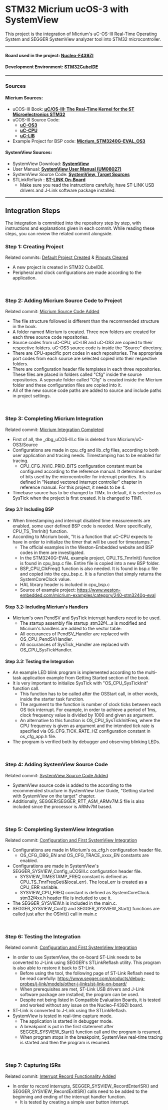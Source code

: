 # __STM32 Micrium ucOS-3 with SystemView__
 This project is the integration of Micrium's uC-OS-III Real-Time Operating System and SEGGER SystemView analyzer tool into STM32 microcontroller. 
  
---

#### Board used in the project: __[Nucleo-F439ZI](https://www.st.com/en/evaluation-tools/nucleo-f439zi.html)__
#### Development Environment: __[STM32CubeIDE](https://www.st.com/en/development-tools/stm32cubeide.html)__

---

### __Sources__
#### Micrium Sources:
+ uCOS-III Book: __[µC/OS-III: The Real-Time Kernel for the ST Microelectronics STM32](https://www.weston-embedded.com/micrium-books)__
+ uCOS-III Source Code:
  - __[uC-OS3](https://github.com/weston-embedded/uC-OS3)__
  - __[uC-CPU](https://github.com/weston-embedded/uC-CPU)__
  - __[uC-LIB](https://github.com/weston-embedded/uC-LIB)__
+ Example Project for BSP code: __[Micrium_STM3240G-EVAL_OS3](https://www.weston-embedded.com/micrium-examples/category/240-stm3240g-eval)__
#### SystemView Sources:
+ SystemView Download: __[SystemView](https://www.segger.com/downloads/systemview/)__
+ User Manual: __[SystemView User Manual (UM08027)](https://www.segger.com/downloads/systemview/)__
+ SystemView Source Code: __[SystemView, Target Sources
](https://www.segger.com/downloads/systemview/)__
+ STLinkReflash : __[ST-LINK On-Board](https://www.segger.com/products/debug-probes/j-link/models/other-j-links/st-link-on-board/)__
  - Make sure you read the instructions carefully, have ST-LINK USB drivers and J-Link software package installed.

---

## __Integration Steps__

The integration is committed into the repository step by step, with instructions and explanations given in each commit. While reading these steps, you can review the related commit alongside.


### Step 1: Creating Project
Related commits: [Default Project Created](https://github.com/hasanmutlu26/STM32-Micrium-ucOSIII-with-SystemView/commit/501837018e039962b92dfd8289465db123dc21f5) & [Pinouts Cleared](https://github.com/hasanmutlu26/STM32-Micrium-ucOSIII-with-SystemView/commit/09736fcb8ee578fb638b3847f166dc45fd49262f)
- A new project is created in STM32 CubeIDE.
- Peripheral and clock configurations are made according to the application.

<br/>

### Step 2: Adding Micrium Source Code to Project
Related commit: [Micrium Source Code Added](https://github.com/hasanmutlu26/STM32-Micrium-ucOSIII-with-SystemView/commit/18bc317e2e8c990fed6d6fabe1de50ccd88b40df)
- The file structure followed is different than the recommended structure in the book.
- A folder named Micrium is created. Three new folders are created for each three source code repositories.
- Source codes from uC-CPU, uC-LIB and uC-OS3 are copied to their respective folders. uC-OS3 source code is inside the "Source" directory.
- There are CPU-specific port codes in each repositories. The appropriate port codes from each source are selected copied into their respective folders. 
- There are configuration header file templates in each three repositories. These files are placed in folders called "Cfg" inside the source repositories. A seperate folder called "Cfg" is created inside the Micrium folder and these configuration files are copied into it. 
- All of the new source code paths are added to source and include paths in project settings.


<br/>

### Step 3: Completing Micrium Integration
Related commit: [Micrium Integration Completed](https://github.com/hasanmutlu26/STM32-Micrium-ucOSIII-with-SystemView/commit/1186483f9f7bd128652d3b368673ff97767703ea)

- First of all, the _dbg_uCOS-III.c file is deleted from Micrium/uC-OS3/Source
- Configurations are made in cpu_cfg and lib_cfg files, according to both user application and tracing needs. Timestamping has to be enabled for tracing.
    + CPU_CFG_NVIC_PRIO_BITS configuration constant must be configured according to the reference manual. It determines number of bits used by the microcontroller for interrupt priorities. It is defined in "Nested vectored interrupt controller" chapter in reference manual. For this project, it needs to be 4. 
- Timebase source has to be changed to TIMx. In default, it is selected as SysTick when the project is first created. It is changed to TIM1.

#### Step 3.1: Including BSP
- When timestamping and interrupt disabled time measurements are enabled, some user defined BSP code is needed. More specifically, CPU_TS_TmrInit() function.
- According to Micrium book, "It is a function that uC-CPU expects to have in order to initialize the timer that will be used for timestamps."
    + The official examples in the Weston-Embedded website and BSP codes in them are investigated. 
    + In the STM3240G-EVAL example project, CPU_TS_TmrInit() function is found in cpu_bsp.c file. Entire file is copied into a new BSP folder.
    + BSP_CPU_ClkFreq() function is also needed. It is found in bsp.c file and copied into the cpu_bsp.c. It is a function that simply returns the SystemCoreClock value.
    + HAL library header is included in cpu_bsp.c
    + Source of example project: https://www.weston-embedded.com/micrium-examples/category/240-stm3240g-eval

#### Step 3.2: Including Micrium's Handlers
- Micrium's own PendSV and SysTick interrupt handlers need to be used.
    + The startup assembly file startup_stm32f4...s is modified and Micrium's handlers are added to the vector table: 
    + All occurances of PendSV_Handler are replaced with OS_CPU_PendSVHandler.
    + All occurances of SysTick_Handler are replaced with OS_CPU_SysTickHandler.

#### Step 3.3: Testing the Integration
- An example LED blink program is implemented according to the multi-task application example from Getting Started section of the book.
- It is very important to initialize SysTick with "OS_CPU_SysTickInit" function call. 
    + This function has to be called after the OSStart call, in other words, inside the starter task function.
    + The argument to the function is number of clock ticks between each OS tick interrupt. For example, in order to achieve a period of 1ms, clock frequency value is divided by 1000 and given as argument.
    + An alternative to this function is OS_CPU_SysTickInitFreq, where the CPU frequency is given as argument and the intended tick rate is specified via OS_CFG_TICK_RATE_HZ configuration constant in os_cfg_app.h file.
- The program is verified both by debugger and observing blinking LEDs.
<br/>


### Step 4: Adding SystemView Source Code
Related commit: [SystemView Source Code Added](https://github.com/hasanmutlu26/STM32-Micrium-ucOSIII-with-SystemView/commit/36f94846f33e453d8fdccb6f31afebaaba28a55a)

- SystemView source code is added to the according to the recommended structure in SystemView User Guide, "Getting started with SystemView on the target" chapter.
- Additionally, SEGGER/SEGGER_RTT_ASM_ARMv7M.S file is also included since the processor is ARMv7M based.

<br/>

### Step 5: Completing SystemView Integration
Related commit: [Configuration and First SystemView Integration](https://github.com/hasanmutlu26/STM32-Micrium-ucOSIII-with-SystemView/commit/18e9b4dbd0737d07ff4f9c1ca11002aa735c65e8)

- Configurations are made in Micrium's os_cfg.h configuration header file.
    + OS_CFG_DBG_EN and OS_CFG_TRACE_xxxx_EN constants are enabled. 
- Configurations are made in SystemView's SEGGER_SYSVIEW_Config_uCOSIII.c configuration header file.
    + SYSVIEW_TIMESTAMP_FREQ constant is defined as CPU_TS_TmrFreqGet(&local_err). The local_err is created as a CPU_ERR variable.
    + SYSVIEW_CPU_FREQ constant is defined as SystemCoreClock. stm32f4xx.h header file is included to use it. 
- The SEGGER_SYSVIEW.h is included in the main.c.
- SEGGER_SYSVIEW_Conf() and SEGGER_SYSVIEW_Start() functions are called just after the OSInit() call in main.c

<br/>

### Step 6: Testing the Integration
Related commit: [Configuration and First SystemView Integration](https://github.com/hasanmutlu26/STM32-Micrium-ucOSIII-with-SystemView/commit/18e9b4dbd0737d07ff4f9c1ca11002aa735c65e8)

- In order to use SystemView, the on-board ST-Link needs to be converted to J-Link using SEGGER's STLinkReflash utility. This program is also able to restore it back to ST-Link.
    + Before using the tool, the following page of ST-Link Reflash need to be read carefully: https://www.segger.com/products/debug-probes/j-link/models/other-j-links/st-link-on-board/
    + When prerequisites are met, ST-Link USB drivers and J-Link software package are installed, the program can be used.
    + Despite not being listed in Compatible Evaluation Boards, it is tested and worked without any issue on the Nucleo-F439ZI board.
- ST-Link is converted to J-Link using the STLinkReflash.
- SystemView is tested in real-time capture mode.
    + The application is started in debugger mode.
    + A breakpoint is put in the first statement after SEGGER_SYSVIEW_Start() function call and the program is resumed.
    + When program stops in the breakpoint, SystemView real-time tracing is started and then the program is resumed.

<br/>

### Step 7: Capturing ISRs
Related commit: [Interrupt Record Functionality Added](https://github.com/hasanmutlu26/STM32-Micrium-ucOSIII-with-SystemView/commit/d97a88736b18af54acb42aebe8de21e178a121a9#diff-5e5e5b336a54fbbccee93189b80630ace669bf72165dce8f6d6e3cd740faedd0)

+ In order to record interrupts, SEGGER_SYSVIEW_RecordEnterISR() and SEGGER_SYSVIEW_RecordExitISR() calls need to be added to the beginning and ending of the interrupt handler function.
    - It is tested by creating a simple user button interrupt. 